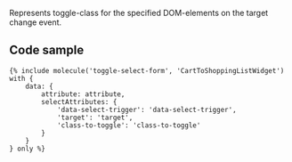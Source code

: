 Represents toggle-class for the specified DOM-elements on the target change event.

## Code sample

```
{% include molecule('toggle-select-form', 'CartToShoppingListWidget') with {
    data: {
        attribute: attribute,
        selectAttributes: {
            'data-select-trigger': 'data-select-trigger',
            'target': 'target',
            'class-to-toggle': 'class-to-toggle'
        }
    }
} only %}
```
